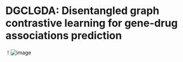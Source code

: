 # DGCLGDA: Disentangled graph contrastive learning for gene-drug associations prediction

！![image](https://github.com/wangxiaosong96/DGCLGDA/blob/main/image/DALL%C2%B7E%202024-12-22%2010.34.02%20-%20A%20modern%20and%20professional%20logo%20design%20splitting%20the%20letters%20'DGCLGDA'%20into%20two%20distinct%20parts%20for%20a%20balanced%20composition.%20One%20part%20features%20'DGCL'%20and.png)
